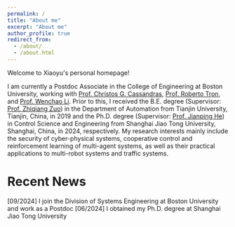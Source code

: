 ```yaml
---
permalink: /
title: "About me"
excerpt: "About me"
author_profile: true
redirect_from: 
  - /about/
  - /about.html
---
```


Welcome to Xiaoyu's personal homepage!

I am currently a Postdoc Associate in the College of Engineering at Boston University, working with [Prof. Christos G. Cassandras](https://christosgcassandras.org/), [Prof. Roberto Tron](https://www.bu.edu/eng/profile/roberto-tron/), and [Prof. Wenchao Li](https://www.bu.edu/eng/profile/wenchao-li-ph-d/). Prior to this, I received the B.E. degree (Supervisor: [Prof. Zhiqiang Zuo](https://seea.tju.edu.cn/info/1013/1586.htm)) in the Department of Automation from Tianjin University, Tianjin, China, in 2019 and the Ph.D. degree (Supervisor: [Prof. Jianping He](https://iwin-fins.com/)) in Control Science and Engineering from Shanghai Jiao Tong University, Shanghai, China, in 2024, respectively. My research interests mainly include the security of cyber-physical systems, cooperative control and reinforcement learning of multi-agent systems, as well as their practical applications to multi-robot systems and traffic systems.

Recent News
======
[09/2024] I join the Division of Systems Engineering at Boston University and work as a Postdoc
[06/2024] I obtained my Ph.D. degree at Shanghai Jiao Tong University




